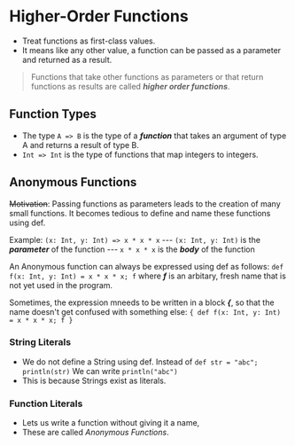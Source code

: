 # Higher-Order Functions

- Treat functions as first-class values.
- It means like any other value, a function can be passed as a parameter and returned as a result.

> Functions that take other functions as parameters or that return functions as results are called ***higher order functions***.

## Function Types
- The type `A => B` is the type of a ***function*** that takes an argument of type A and returns a result of type B.
- `Int => Int` is the type of functions that map integers to integers.

## Anonymous Functions
~~Motivation~~: Passing functions as parameters leads to the creation of many small functions.  It becomes tedious to define and name these functions using def.

Example:
`(x: Int, y: Int) => x * x * x`
--- `(x: Int, y: Int)` is the ***parameter*** of the function
--- `x * x * x` is the ***body*** of the function

An Anonymous function can always be expressed using def as follows:
`def f(x: Int, y: Int) = x * x * x; f`
where ***f*** is an arbitary, fresh name that is not yet used in the program.

Sometimes, the expression mneeds to be written in a block ***{***, so that the name doesn't get confused with something else:
`{ def f(x: Int, y: Int) = x * x * x; f }`

### String Literals
- We do not define a String using def.
Instead of
	`def str = "abc"; println(str)`
We can write
	`println("abc")`
- This is because Strings exist as literals.

### Function Literals
- Lets us write a function without giving it a name,
-  These are called *Anonymous Functions*.

<!--stackedit_data:
eyJoaXN0b3J5IjpbMTUwMTA4MTAyMCw5MjEyMzMxNTldfQ==
-->